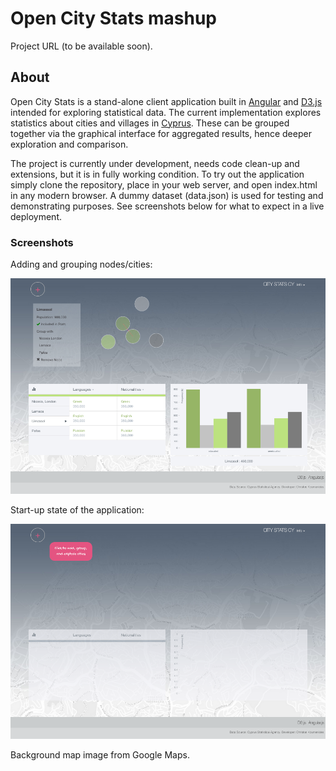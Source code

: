# Open City Stats mashup

Project URL (to be available soon).

## About

Open City Stats is a stand-alone client application built in [Angular](https://angularjs.org/) and [D3.js](http://d3js.org/) intended for exploring statistical data. The current implementation explores statistics about cities and villages in [Cyprus](http://en.wikipedia.org/wiki/Cyprus). These can be grouped together via the graphical interface for aggregated results, hence deeper exploration and comparison.

The project is currently under development, needs code clean-up and extensions, but it is in fully working condition. To try out the application simply clone the repository, place in your web server, and open index.html in any modern browser. A dummy dataset (data.json) is used for testing and demonstrating purposes. See screenshots below for what to expect in a live deployment.

### Screenshots

Adding and grouping nodes/cities:

![alt tag](./img/05.55.17.png)

Start-up state of the application:

![alt tag](./img/05.55.47.png)

Background map image from Google Maps.
